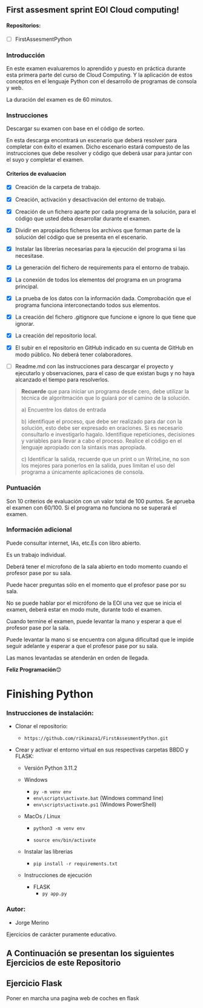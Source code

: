 ## First assesment sprint EOI Cloud computing!

#### Repositorios:

- [ ] FirstAssesmentPython

### Introducción

En este examen evaluaremos lo aprendido y puesto en práctica durante esta primera parte del curso de Cloud Computing. Y la aplicación de estos conceptos en el lenguaje Python con el desarrollo de programas de consola y web. 

La duración del examen es de 60 minutos.

### Instrucciones

Descargar su examen con base en el código de sorteo. 

En esta descarga encontrará un escenario que deberá resolver para completar con éxito el examen. Dicho escenario estará compuesto de las instrucciones que debe resolver y código que deberá usar para juntar con el suyo y completar el examen.

#### Criterios de evaluacion

- [x] Creación de la carpeta de trabajo.

- [x] Creación, activación y desactivación del entorno de trabajo.
- [x] Creación de un fichero aparte por cada programa de la solución, para el código que usted deba desarrollar durante el examen.
- [x] Dividir en apropiados ficheros los archivos que forman parte de la solución del código que se presenta en el escenario.
- [x] Instalar las librerías necesarias para la ejecución del programa si las necesitase. 
- [x] La generación del fichero de requirements para el entorno de trabajo.
- [x] La conexión de todos los elementos del programa en un programa principal.
- [x] La prueba de los datos con la información dada. Comprobación que el programa funciona interconectando todos sus elementos.
- [x] La creación del fichero .gitignore que funcione e ignore lo que tiene que ignorar.
- [x] La creación del repositorio local.
- [x] El subir en el repositorio en GitHub indicado en su cuenta de GitHub en modo público. No deberá tener colaboradores.
- [ ] Readme.md con las instrucciones para descargar el proyecto y ejecutarlo y observaciones, para el caso de que existan bugs y no haya alcanzado el tiempo para resolverlos.

> **Recuerde** que para iniciar un programa desde cero, debe utilizar la técnica de algoritmación que lo guiará por el camino de la solución.
>
> a) Encuentre los datos de entrada
>
> b) identifique el proceso, que debe ser realizado para dar con la solución, esto debe ser expresado en oraciones. Si es necesario consultarlo e investigarlo hagalo. Identifique repeticiones, decisiones y variables para llevar a cabo el proceso. Realice el código en el lenguaje apropiado con la sintaxis mas apropiada.
>
> c) Identificar la salida, recuerde que un print o un WriteLine, no son los mejores para ponerlos en la salida, pues limitan el uso del programa a únicamente aplicaciones de consola.

### Puntuación 

Son 10 criterios de evaluación con un valor total de 100 puntos. Se aprueba el examen con 60/100. Si el programa no funciona no se superará el examen.

### Información adicional

Puede consultar internet, IAs, etc.Es con libro abierto.

Es un trabajo individual.

Deberá tener el microfono de la sala abierto en todo momento cuando el profesor pase por su sala.

Puede hacer preguntas sólo en el momento que el profesor pase por su sala.

No se puede hablar por el micrófono de la EOI una vez que se inicia el examen, deberá estar en modo mute, durante todo el examen.

Cuando termine el examen, puede levantar la mano y esperar a que el profesor pase por la sala.

Puede levantar la mano si se encuentra con alguna dificultad que le impide seguir adelante y esperar a que el profesor pase por su sala.

Las manos levantadas se atenderán en orden de llegada.

**Feliz Programación**😊

# Finishing Python

### Instrucciones de instalación:

- Clonar el repositorio:

  - `https://github.com/rikimaza1/FirstAssesmentPython.git`
- Crear y activar el entorno virtual en sus respectivas carpetas BBDD y FLASK:
  - Versión Python 3.11.2

  - Windows

    - `py -m venv env`
    - `env\scripts\activate.bat` (Windows command line)
    - `env\scripts\activate.ps1` (Windows PowerShell)

  - MacOs / Linux

    - `python3 -m venv env`

    - `source env/bin/activate`
  - Instalar las librerias
    - `pip install -r requirements.txt`
  - Instrucciones de ejecución
    - FLASK
      - `py app.py`
  

### Autor:

- Jorge  Merino

Ejercicios de carácter puramente educativo.

## A Continuación se presentan los siguientes Ejercicios de este Repositorio

## Ejercicio Flask

Poner en marcha una pagina web de coches en flask
